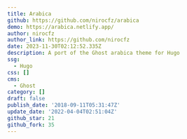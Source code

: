 ```yaml
---
title: Arabica
github: https://github.com/nirocfz/arabica
demo: https://arabica.netlify.app/
author: nirocfz
author_link: https://github.com/nirocfz
date: 2023-11-30T02:12:52.335Z
description: A port of the Ghost arabica theme for Hugo
ssg:
  - Hugo
css: []
cms:
  - Ghost
category: []
draft: false
publish_date: '2018-09-11T05:31:47Z'
update_date: '2022-04-04T02:51:04Z'
github_star: 21
github_fork: 35
---
```

